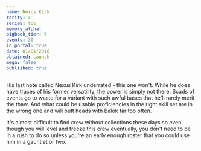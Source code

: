 ```yaml
---
name: Nexus Kirk
rarity: 4
series: tos
memory_alpha:
bigbook_tier: 6
events: 30
in_portal: true
date: 01/01/2016
obtained: Launch
mega: false
published: true
---
```


His last note called Nexus Kirk underrated - this one won't. While he does have traces of his former versatility, the power is simply not there. Scads of events go to waste for a variant with such awful bases that he'll rarely merit the thaw. And what could be usable proficiencies in the right skill set are in the wrong one and will butt heads with Balok far too often.

It's almost difficult to find crew without collections these days so even though you will level and freeze this crew eventually, you don't need to be in a rush to do so unless you're an early enough roster that you could use him in a gauntlet or two.
